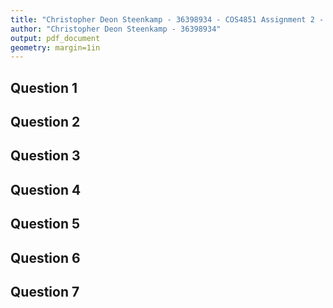 ```yaml
---
title: "Christopher Deon Steenkamp - 36398934 - COS4851 Assignment 2 - 639303"
author: "Christopher Deon Steenkamp - 36398934"
output: pdf_document
geometry: margin=1in
---
```

## Question 1

## Question 2

## Question 3

## Question 4

## Question 5

## Question 6

## Question 7
